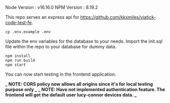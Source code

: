 Node Version : v16.16.0 NPM Version : 8.19.2

This repo serves an express api for https://github.com/kksmiles/viatick-code-test-fe.

```
cp .env.example .env
```

Update the env variables for the database to your needs.
Import the init.sql file within the repo to your database for dummy data.

```
npm install
npm run build
npm start
```

You can now start testing in the frontend application.

**_ NOTE: CORS policy now allows all origins since it's for local testing purpose only _**
**_ NOTE: Have not implemented authentication feature. The frontend will get the default user lucy-connor devices data. _**
